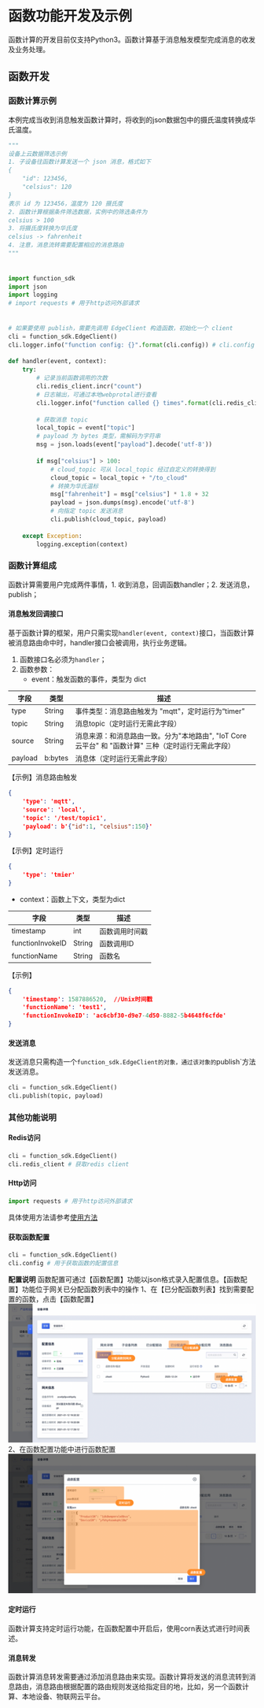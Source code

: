 # 函数功能开发及示例

函数计算的开发目前仅支持Python3。函数计算基于消息触发模型完成消息的收发及业务处理。

## 函数开发

### 函数计算示例

本例完成当收到消息触发函数计算时，将收到的json数据包中的摄氏温度转换成华氏温度。

```python
"""
设备上云数据筛选示例
1. 子设备往函数计算发送一个 json 消息，格式如下
{
    "id": 123456,
    "celsius": 120
}
表示 id 为 123456，温度为 120 摄氏度
2. 函数计算根据条件筛选数据，实例中的筛选条件为
celsius > 100
3. 将摄氏度转换为华氏度
celsius -> fahrenheit
4. 注意，消息流转需要配置相应的消息路由
"""


import function_sdk
import json
import logging
# import requests # 用于http访问外部请求


# 如果要使用 publish，需要先调用 EdgeClient 构造函数，初始化一个 client
cli = function_sdk.EdgeClient()
cli.logger.info("function config: {}".format(cli.config)) # cli.config 用于获取函数的配置信息

def handler(event, context):
    try:
        # 记录当前函数调用的次数
        cli.redis_client.incr("count")
        # 日志输出，可通过本地webprotal进行查看
        cli.logger.info("function called {} times".format(cli.redis_client.get("count").decode()))

        # 获取消息 topic
        local_topic = event["topic"]
        # payload 为 bytes 类型，需解码为字符串
        msg = json.loads(event["payload"].decode('utf-8'))

        if msg["celsius"] > 100:
            # cloud_topic 可从 local_topic 经过自定义的转换得到
            cloud_topic = local_topic + "/to_cloud"
            # 转换为华氏温标
            msg["fahrenheit"] = msg["celsius"] * 1.8 + 32
            payload = json.dumps(msg).encode('utf-8')
            # 向指定 topic 发送消息
            cli.publish(cloud_topic, payload)

    except Exception:
        logging.exception(context)
```



### 函数计算组成

函数计算需要用户完成两件事情，1. 收到消息，回调函数handler；2. 发送消息，publish；

#### 消息触发回调接口

基于函数计算的框架，用户只需实现`handler(event, context)`接口，当函数计算被消息路由命中时，handler接口会被调用，执行业务逻辑。

1. 函数接口名必须为`handler`；
2. 函数参数：
   - event：触发函数的事件，类型为 dict

|字段|类型|描述|
|-|-|-|
|type|String|事件类型：消息路由触发为 "mqtt"，定时运行为“timer”|
| topic   | String  | 消息topic（定时运行无需此字段）                                         |
| source  | String  | 消息来源：和消息路由一致。分为"本地路由", "IoT Core云平台" 和 "函数计算" 三种（定时运行无需此字段） |
| payload | b:bytes | 消息体（定时运行无需此字段）                                            |

【示例】消息路由触发

```json
{
    'type': 'mqtt',
    'source': 'local',
    'topic': '/test/topic1',
    'payload': b'{"id":1, "celsius":150}'
}
```

【示例】定时运行

```json
{
    'type': 'tmier'
}
```



   - context：函数上下文，类型为dict

| 字段             | 类型   | 描述           |
| ---------------- | ------ | -------------- |
| timestamp        | int    | 函数调用时间戳 |
| functionInvokeID | String | 函数调用ID     |
| functionName     | String | 函数名         |

【示例】

```json
{
    'timestamp': 1587886520,  //Unix时间戳
    'functionName': 'test1',
    'functionInvokeID': 'ac6cbf30-d9e7-4d50-8882-5b4648f6cfde'
}
```





#### 发送消息

发送消息只需构造一个`function_sdk.EdgeClient的对象，通过该对象的`publish`方法发送消息。

```python
cli = function_sdk.EdgeClient()
cli.publish(topic, payload)
```



### 其他功能说明

#### Redis访问
```python
cli = function_sdk.EdgeClient()
cli.redis_client # 获取redis client
```
#### Http访问
```python
import requests # 用于http访问外部请求 
```
具体使用方法请参考[使用方法](https://requests.readthedocs.io/en/master)

#### 获取函数配置
```python
cli = function_sdk.EdgeClient()
cli.config # 用于获取函数的配置信息
```

**配置说明**
函数配置可通过【函数配置】功能以json格式录入配置信息。【函数配置】功能位于网关已分配函数列表中的操作
1、在【已分配函数列表】找到需要配置的函数，点击【函数配置】
![修改函数](../../../images/函数计算-1.png)
2、在函数配置功能中进行函数配置
![修改函数](../../../images/函数计算-2.png)

#### 定时运行

函数计算支持定时运行功能，在函数配置中开启后，使用corn表达式进行时间表述。


#### 消息转发

函数计算消息转发需要通过添加消息路由来实现。函数计算将发送的消息流转到消息路由，消息路由根据配置的路由规则发送给指定目的地，比如，另一个函数计算、本地设备、物联网云平台。



